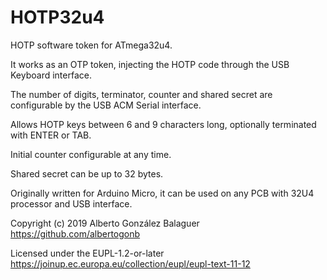 # HOTP32u4
HOTP software token for ATmega32u4.

It works as an OTP token, injecting the HOTP code through the USB Keyboard interface.

The number of digits, terminator, counter and shared secret are configurable by the USB ACM Serial interface.

Allows HOTP keys between 6 and 9 characters long, optionally terminated with ENTER or TAB.

Initial counter configurable at any time.

Shared secret can be up to 32 bytes.

Originally written for Arduino Micro, it can be used on any PCB with 32U4 processor and USB interface.


Copyright (c) 2019 Alberto González Balaguer  https://github.com/albertogonb

Licensed under the EUPL-1.2-or-later  https://joinup.ec.europa.eu/collection/eupl/eupl-text-11-12
